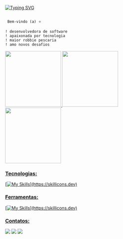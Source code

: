 [![Typing SVG](https://readme-typing-svg.demolab.com?font=Chakra+Petch&size=40&pause=1000&color=14DF0F&center=falso&vCenter=verdadeiro&repeat=verdadeiro&width=1000&height=80&lines=Ol%C3%A1++meu+nome+%C3%A9+Stefany!!;Sou+desenvolvedora+de+Software%F0%9F%91%A9%E2%80%8D%F0%9F%92%BB)](https://git.io/typing-svg)

```

 Bem-vindo (a) ⭐

! ‍desenvolvedora de software 
! apaixonada por tecnologia
! maior robbie pescaria
! amo novos desafios
```


<div>
  <a href="https://github.com/StefanyBorin">
  <img height="180em" src="https://github-readme-stats.vercel.app/api?username=StefanyBorin&show_icons=true&theme=blue-green&include_all_commits=true&count_private=true"/>
  <img height="180em" src="https://github-readme-stats.vercel.app/api/top-langs/?username=StefanyBorin&layout=compact&langs_count=6&theme=blue-green"/>
  <img height="180em" src="https://github-readme-streak-stats.herokuapp.com/?user=StefanyBorin&theme=blue-green&hide_border=true"/>
</div>
   
### Tecnologias:
[![My Skills](https://skillicons.dev/icons?i=js,nodejs,postgres,express,react,html,css,ts,jest")](https://skillicons.dev)

### Ferramentas:
[![My Skills](https://skillicons.dev/icons?i=git,vscode,github,figma")](https://skillicons.dev)
 
 
  ### Contatos:
 
<div> 
  <a href="https://api.whatsapp.com/send?phone=5543996389274" target="_blank"><img src="https://img.shields.io/badge/WhatsApp-25D366?style=for-the-badge&logo=whatsapp&logoColor=white" target="_blank"></a>
  <a href = "mailto:stefanyborin@gmail.com"><img src="https://img.shields.io/badge/-Gmail-%23333?style=for-the-badge&logo=gmail&logoColor=white" target="_blank"></a>
  <a href="https://www.linkedin.com/in/stefany-borin-dev1301/" target="_blank"><img src="https://img.shields.io/badge/-LinkedIn-%230077B5?style=for-the-badge&logo=linkedin&logoColor=white" target="_blank"></a> 
 

</div>
